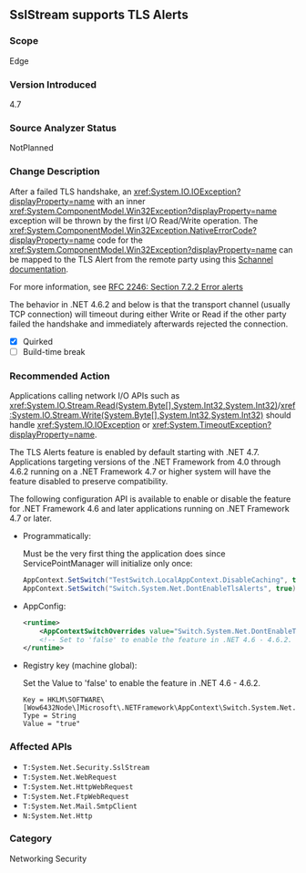 ## SslStream supports TLS Alerts

### Scope
Edge

### Version Introduced
4.7

### Source Analyzer Status
NotPlanned

### Change Description

After a failed TLS handshake, an
<xref:System.IO.IOException?displayProperty=name> with an inner
<xref:System.ComponentModel.Win32Exception?displayProperty=name> exception will
be thrown by the first I/O Read/Write operation. The
<xref:System.ComponentModel.Win32Exception.NativeErrorCode?displayProperty=name>
code for the <xref:System.ComponentModel.Win32Exception?displayProperty=name>
can be mapped to the TLS Alert from the remote party using this
[Schannel documentation](https://msdn.microsoft.com/library/windows/desktop/dd721886%28v=vs.85%29.aspx).

For more information, see
[RFC 2246: Section 7.2.2 Error alerts](https://tools.ietf.org/html/rfc2246#section-7.2.2)

The behavior in .NET 4.6.2 and below is that the transport channel (usually TCP
connection) will timeout during either Write or Read if the other party failed
the handshake and immediately afterwards rejected the connection.

- [x] Quirked
- [ ] Build-time break

### Recommended Action

Applications calling network I/O APIs such as <xref:System.IO.Stream.Read(System.Byte[],System.Int32,System.Int32)>/<xref:System.IO.Stream.Write(System.Byte[],System.Int32,System.Int32)>
should handle <xref:System.IO.IOException> or
<xref:System.TimeoutException?displayProperty=name>.

The TLS Alerts feature is enabled by default starting with .NET 4.7.
Applications targeting versions of the .NET Framework from 4.0 through 4.6.2 running on a .NET Framework 4.7 or higher
system will have the feature disabled to preserve compatibility.

The following configuration API is available to enable or disable the feature
for .NET Framework 4.6 and later applications running on .NET Framework 4.7 or later.

* Programmatically:

	Must be the very first thing the application does since ServicePointManager will initialize only once:
    
    ```csharp
    AppContext.SetSwitch("TestSwitch.LocalAppContext.DisableCaching", true);
    AppContext.SetSwitch("Switch.System.Net.DontEnableTlsAlerts", true); // Set to 'false' to enable the feature in .NET 4.6 - 4.6.2.
    ```

* AppConfig:

    ```xml
    <runtime>
        <AppContextSwitchOverrides value="Switch.System.Net.DontEnableTlsAlerts=true"/>
        <!-- Set to 'false' to enable the feature in .NET 4.6 - 4.6.2. -->
    </runtime>
    ```

* Registry key (machine global):

    Set the Value to 'false' to enable the feature in .NET 4.6 - 4.6.2.

    ```
    Key = HKLM\SOFTWARE\[Wow6432Node\]Microsoft\.NETFramework\AppContext\Switch.System.Net.DontEnableTlsAlerts
    Type = String
    Value = "true"
    ```

### Affected APIs
* `T:System.Net.Security.SslStream`
* `T:System.Net.WebRequest`
* `T:System.Net.HttpWebRequest`
* `T:System.Net.FtpWebRequest`
* `T:System.Net.Mail.SmtpClient`
* `N:System.Net.Http`

### Category
Networking
Security

<!--
    Bug 274590:SslStream TLS Alerts implementation
-->

<!-- breaking change id: 181 -->
